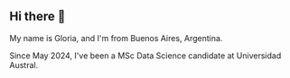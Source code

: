 ## Hi there 👋

My name is Gloria, and I'm from Buenos Aires, Argentina. 

Since May 2024, I've been a MSc Data Science candidate at Universidad Austral. 








